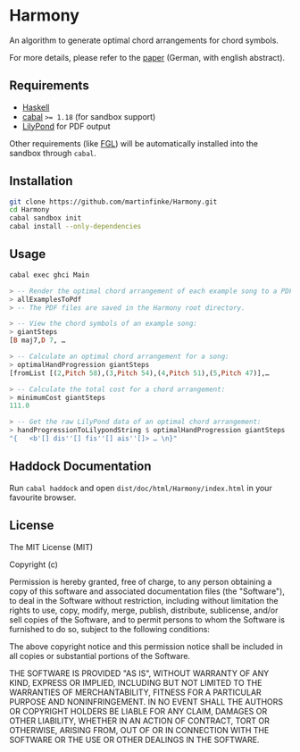 # Harmony
An algorithm to generate optimal chord arrangements for chord symbols.

For more details, please refer to the [paper](http://martin-finke.de/documents/Masterprojekt_Harmony_Finke.pdf) (German, with english abstract).

## Requirements
- [Haskell](https://www.haskell.org/platform/)
- [cabal](https://www.haskell.org/cabal/) `>= 1.18` (for sandbox support)
- [LilyPond](http://www.lilypond.org/) for PDF output

Other requirements (like [FGL](https://hackage.haskell.org/package/fgl)) will be automatically installed into the sandbox through `cabal`.

## Installation
```bash
git clone https://github.com/martinfinke/Harmony.git
cd Harmony
cabal sandbox init
cabal install --only-dependencies

```

## Usage
```bash
cabal exec ghci Main
```


```haskell
> -- Render the optimal chord arrangement of each example song to a PDF file:
> allExamplesToPdf
> -- The PDF files are saved in the Harmony root directory.

> -- View the chord symbols of an example song:
> giantSteps
[B maj7,D 7, …

> -- Calculate an optimal chord arrangement for a song:
> optimalHandProgression giantSteps
[fromList [(2,Pitch 58),(3,Pitch 54),(4,Pitch 51),(5,Pitch 47)],…

> -- Calculate the total cost for a chord arrangement:
> minimumCost giantSteps
111.0

> -- Get the raw LilyPond data of an optimal chord arrangement:
> handProgressionToLilypondString $ optimalHandProgression giantSteps
"{   <b'[] dis''[] fis''[] ais''[]> … \n}"
```

## Haddock Documentation
Run `cabal haddock` and open `dist/doc/html/Harmony/index.html` in your favourite browser.

## License
The MIT License (MIT)

Copyright (c) <year> <copyright holders>

Permission is hereby granted, free of charge, to any person obtaining a copy
of this software and associated documentation files (the "Software"), to deal
in the Software without restriction, including without limitation the rights
to use, copy, modify, merge, publish, distribute, sublicense, and/or sell
copies of the Software, and to permit persons to whom the Software is
furnished to do so, subject to the following conditions:

The above copyright notice and this permission notice shall be included in
all copies or substantial portions of the Software.

THE SOFTWARE IS PROVIDED "AS IS", WITHOUT WARRANTY OF ANY KIND, EXPRESS OR
IMPLIED, INCLUDING BUT NOT LIMITED TO THE WARRANTIES OF MERCHANTABILITY,
FITNESS FOR A PARTICULAR PURPOSE AND NONINFRINGEMENT. IN NO EVENT SHALL THE
AUTHORS OR COPYRIGHT HOLDERS BE LIABLE FOR ANY CLAIM, DAMAGES OR OTHER
LIABILITY, WHETHER IN AN ACTION OF CONTRACT, TORT OR OTHERWISE, ARISING FROM,
OUT OF OR IN CONNECTION WITH THE SOFTWARE OR THE USE OR OTHER DEALINGS IN
THE SOFTWARE.
